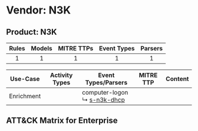 Vendor: N3K
===========
Product: N3K
------------
| Rules | Models | MITRE TTPs | Event Types | Parsers |
|:-----:|:------:|:----------:|:-----------:|:-------:|
|   1   |   1    |     1      |      1      |    1    |

|  Use-Case  | Activity Types | Event Types/Parsers                                                            | MITRE TTP | Content |
|:----------:| -------------- | ------------------------------------------------------------------------------ | --------- | ------- |
| Enrichment | <ul></li></ul> |  computer-logon<br> ↳ [s-n3k-dhcp](../Parsers/parserContent_s-n3k-dhcp.md)<br> |           |         |

ATT&CK Matrix for Enterprise
----------------------------
